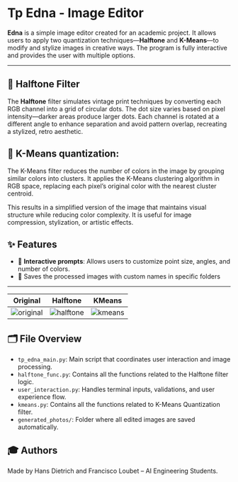 # Tp Edna - Image Editor

**Edna** is a simple image editor created for an academic project. It allows users to apply two quantization techniques—**Halftone** and **K-Means**—to modify and stylize images in creative ways. The program is fully interactive and provides the user with multiple options.

---

## 🎨 **Halftone Filter**

The **Halftone** filter simulates vintage print techniques by converting each RGB channel into a grid of circular dots. The dot size varies based on pixel intensity—darker areas produce larger dots. Each channel is rotated at a different angle to enhance separation and avoid pattern overlap, recreating a stylized, retro aesthetic.

## 🧠 **K-Means quantization**:

The K-Means filter reduces the number of colors in the image by grouping similar colors into clusters. It applies the K-Means clustering algorithm in RGB space, replacing each pixel’s original color with the nearest cluster centroid.

This results in a simplified version of the image that maintains visual structure while reducing color complexity. It is useful for image compression, stylization, or artistic effects.


## ✨ Features
- 🧾 **Interactive prompts**: Allows users to customize point size, angles, and number of colors.
- 💾 Saves the processed images with custom names in specific folders

---

**Original** | **Halftone** | **KMeans**
:--:|:--:|:--:
![original](https://udesa-pc.github.io/tps/tp2/img/soccer.bmp) | ![halftone](https://udesa-pc.github.io/tps/tp2/img/soccer_halftone.png) | ![kmeans](https://udesa-pc.github.io/tps/tp2/img/soccer_kmeans.png)

## 🗂️ File Overview

- `tp_edna_main.py`: Main script that coordinates user interaction and image processing.
- `halftone_func.py`: Contains all the functions related to the Halftone filter logic.
- `user_interaction.py`: Handles terminal inputs, validations, and user experience flow.
- `kmeans.py`: Contains all the functions related to K-Means Quantization filter.
- `generated_photos/`: Folder where all edited images are saved automatically.

## 🎓 Authors

Made by Hans Dietrich and Francisco Loubet – AI Engineering Students.
